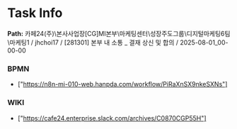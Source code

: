 # Task Info

**Path:** 카페24(주)\본사사업장\[CG]MI본부\마케팅센터\성장주도그룹\디지털마케팅6팀\마케팅1 / jhchoi17 / [281301] 본부 내 소통 _ 결재 상신 및 합의 / 2025-08-01_00-00-00

### BPMN
- ["https://n8n-mi-010-web.hanpda.com/workflow/PiRaXnSX9nkeSXNs"]

### WIKI
- ["https://cafe24.enterprise.slack.com/archives/C0870CGP55H"]

